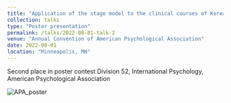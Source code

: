 ```yaml
---
title: "Application of the stage model to the clinical courses of Korean patients with bipolar disorders"
collection: talks
type: "Poster presentation"
permalink: /talks/2022-08-01-talk-2
venue: "Annual Convention of American Psychological Association"
date: 2022-08-01
location: "Minneapolis, MN"
---
```


Second place in poster contest
Division 52, International Psychology, American Psychological Association



![APA_poster](../images/2022-08-01-talk-2/APA_poster.png)
